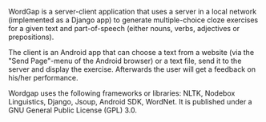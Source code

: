 WordGap is a server-client application that uses a server in a local network (implemented as a Django app) to generate 
multiple-choice cloze exercises for a given text and part-of-speech (either nouns, verbs, adjectives or prepositions). 

The client is an Android app that can choose a text from a website (via the "Send Page"-menu of the Android browser) 
or a text file, send it to the server and display the exercise. Afterwards the user will get a feedback on his/her performance.

Wordgap uses the following frameworks or libraries: NLTK, Nodebox Linguistics, Django, Jsoup, Android SDK, WordNet. It is 
published under a GNU General Public License (GPL) 3.0. 

